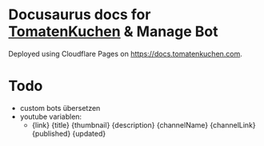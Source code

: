 # Docusaurus docs for [TomatenKuchen](https://tomatenkuchen.com) & Manage Bot

Deployed using Cloudflare Pages on https://docs.tomatenkuchen.com.

# Todo
- custom bots übersetzen
- youtube variablen:
	- {link} {title} {thumbnail} {description} {channelName} {channelLink} {published} {updated}
